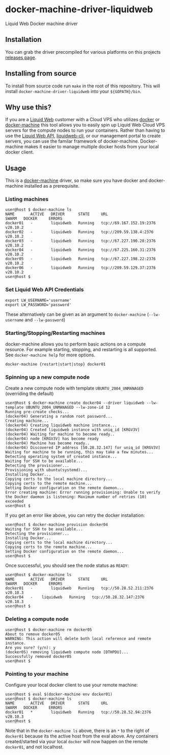 # docker-machine-driver-liquidweb
Liquid Web Docker machine driver

## Installation

You can grab the driver precompiled for various platforms on this projects [releases page](https://github.com/liquidweb/docker-machine-driver-liquidweb/releases).

## Installing from source

To install from source code run `make` in the root of this repository. This will install `docker-machine-driver-liquidweb` into your `${GOPATH}/bin`.

## Why use this?

If you are a [Liquid Web](https://liquidweb.com) customer with a Cloud VPS who utilizes [docker](https://docker.com) or [docker-machine](https://docs.docker.com/machine/) this tool allows you to easily spin up Liquid Web Cloud VPS servers for the compute nodes to run your containers. Rather than having to use the [Liquid Web API](https://cart.liquidweb.com/storm/api/docs/bleed), [liquidweb-cli](https://github.com/liquidweb/liquidweb-cli), or our management portal to create servers, you can use the familar framework of docker-machine. Docker-machine makes it easier to manage multiple docker hosts from your local docker client. 

## Usage

This is a [docker-machine](https://docs.docker.com/machine/) driver, so make sure you have docker and docker-machine installed as a prerequisite.

### Listing machines

```shell
user@host $ docker-machine ls
NAME       ACTIVE   DRIVER      STATE     URL                        SWARM   DOCKER     ERRORS
docker01   -        liquidweb   Running   tcp://69.167.152.19:2376           v20.10.2   
docker02   -        liquidweb   Running   tcp://209.59.138.4:2376            v20.10.2   
docker03   -        liquidweb   Running   tcp://67.227.190.28:2376           v20.10.2   
docker04   -        liquidweb   Running   tcp://67.225.160.31:2376           v20.10.2   
docker05   -        liquidweb   Running   tcp://67.227.198.22:2376           v20.10.2   
docker06   -        liquidweb   Running   tcp://209.59.129.37:2376           v20.10.2   
user@host $
```

### Set Liquid Web API Credentials

```shell
export LW_USERNAME='username'
export LW_PASSWORD='password'
```

These alternatively can be given as an argument to `docker-machine` (`--lw-username` and `--lw-password`)

### Starting/Stopping/Restarting machines

docker-machine allows you to perform basic actions on a compute resource. For example starting, stopping, and restarting is all supported. See `docker-machine help` for more options.

```shell
docker-machine {restart|start|stop} docker01
```

### Spinning up a new compute node

Create a new compute node with template `UBUNTU_2004_UNMANAGED` (overriding the default)

```shell
user@host $ docker-machine create docker04 --driver liquidweb --lw-template UBUNTU_2004_UNMANAGED --lw-zone-id 12
Running pre-create checks...
(docker04) Generating a random root password...
Creating machine...
(docker04) Creating liquidweb machine instance...
(docker04) Created liquidweb instance with uniq_id [KRGV3V]
(docker04) Waiting for machine to become ready..
(docker04) node [KRGV3V] has become ready
(docker04) Machine has become ready..
(docker04) Discovered IP address [50.28.32.147] for uniq_id [KRGV3V]
Waiting for machine to be running, this may take a few minutes...
Detecting operating system of created instance...
Waiting for SSH to be available...
Detecting the provisioner...
Provisioning with ubuntu(systemd)...
Installing Docker...
Copying certs to the local machine directory...
Copying certs to the remote machine...
Setting Docker configuration on the remote daemon...
Error creating machine: Error running provisioning: Unable to verify the Docker daemon is listening: Maximum number of retries (10) exceeded
user@host $ 
```

If you get an error like above, you can retry the docker installation:

```shell
user@host $ docker-machine provision docker04
Waiting for SSH to be available...
Detecting the provisioner...
Installing Docker...
Copying certs to the local machine directory...
Copying certs to the remote machine...
Setting Docker configuration on the remote daemon...
user@host $ 
```

Once successful, you should see the node status as `READY`:

```shell
user@host $ docker-machine ls
NAME       ACTIVE   DRIVER      STATE     URL                       SWARM   DOCKER     ERRORS
docker01   -        liquidweb   Running   tcp://50.28.52.211:2376           v20.10.3   
docker04   -    liquidweb   Running   tcp://50.28.32.147:2376        v20.10.3   
user@host $ 
```

### Deleting a compute node

```shell
user@host $ docker-machine rm docker05
About to remove docker05
WARNING: This action will delete both local reference and remote instance.
Are you sure? (y/n): y
(docker05) removing liquidweb compute node [DTHPDU]...
Successfully removed docker05
user@host $ 
```

### Pointing to your machine

Configure your local docker client to use your remote machine:

```shell
user@host $ eval $(docker-machine env docker01)
user@host $ docker-machine ls
NAME       ACTIVE   DRIVER      STATE     URL                      SWARM   DOCKER     ERRORS
docker01   *        liquidweb   Running   tcp://50.28.52.94:2376           v20.10.3   
user@host $ 
```
Note that in the `docker-machine ls` above, there is an `*` to the right of `docker01` because its the active host from the eval above. Any containers created/started via your local `docker` will now happen on the remote `docker01`, and not localhost.
